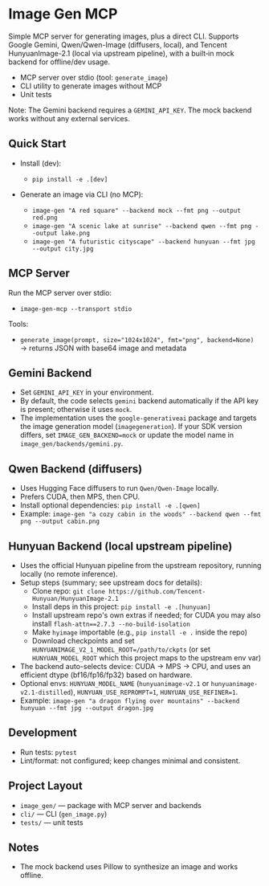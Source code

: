 # Image Gen MCP

Simple MCP server for generating images, plus a direct CLI. Supports Google Gemini, Qwen/Qwen-Image (diffusers, local), and Tencent HunyuanImage-2.1 (local via upstream pipeline), with a built‑in mock backend for offline/dev usage.

- MCP server over stdio (tool: `generate_image`)
- CLI utility to generate images without MCP
- Unit tests

Note: The Gemini backend requires a `GEMINI_API_KEY`. The mock backend works without any external services.

## Quick Start

- Install (dev):
  - `pip install -e .[dev]`

- Generate an image via CLI (no MCP):
  - `image-gen "A red square" --backend mock --fmt png --output red.png`
  - `image-gen "A scenic lake at sunrise" --backend qwen --fmt png --output lake.png`
  - `image-gen "A futuristic cityscape" --backend hunyuan --fmt jpg --output city.jpg`

## MCP Server

Run the MCP server over stdio:

- `image-gen-mcp --transport stdio`

Tools:

- `generate_image(prompt, size="1024x1024", fmt="png", backend=None)` → returns JSON with base64 image and metadata

## Gemini Backend

- Set `GEMINI_API_KEY` in your environment.
- By default, the code selects `gemini` backend automatically if the API key is present; otherwise it uses `mock`.
- The implementation uses the `google-generativeai` package and targets the image generation model (`imagegeneration`). If your SDK version differs, set `IMAGE_GEN_BACKEND=mock` or update the model name in `image_gen/backends/gemini.py`.

## Qwen Backend (diffusers)

- Uses Hugging Face diffusers to run `Qwen/Qwen-Image` locally.
- Prefers CUDA, then MPS, then CPU.
- Install optional dependencies: `pip install -e .[qwen]`
- Example: `image-gen "a cozy cabin in the woods" --backend qwen --fmt png --output cabin.png`

## Hunyuan Backend (local upstream pipeline)

- Uses the official Hunyuan pipeline from the upstream repository, running locally (no remote inference).
- Setup steps (summary; see upstream docs for details):
  - Clone repo: `git clone https://github.com/Tencent-Hunyuan/HunyuanImage-2.1`
  - Install deps in this project: `pip install -e .[hunyuan]`
  - Install upstream repo's own extras if needed; for CUDA you may also install `flash-attn==2.7.3 --no-build-isolation`
  - Make `hyimage` importable (e.g., `pip install -e .` inside the repo)
  - Download checkpoints and set `HUNYUANIMAGE_V2_1_MODEL_ROOT=/path/to/ckpts` (or set `HUNYUAN_MODEL_ROOT` which this project maps to the upstream env var)
- The backend auto-selects device: CUDA → MPS → CPU, and uses an efficient dtype (bf16/fp16/fp32) based on hardware.
- Optional envs: `HUNYUAN_MODEL_NAME` (`hunyuanimage-v2.1` or `hunyuanimage-v2.1-distilled`), `HUNYUAN_USE_REPROMPT=1`, `HUNYUAN_USE_REFINER=1`.
- Example: `image-gen "a dragon flying over mountains" --backend hunyuan --fmt jpg --output dragon.jpg`

## Development

- Run tests: `pytest`
- Lint/format: not configured; keep changes minimal and consistent.

## Project Layout

- `image_gen/` — package with MCP server and backends
- `cli/` — CLI (`gen_image.py`)
- `tests/` — unit tests

## Notes

- The mock backend uses Pillow to synthesize an image and works offline.
